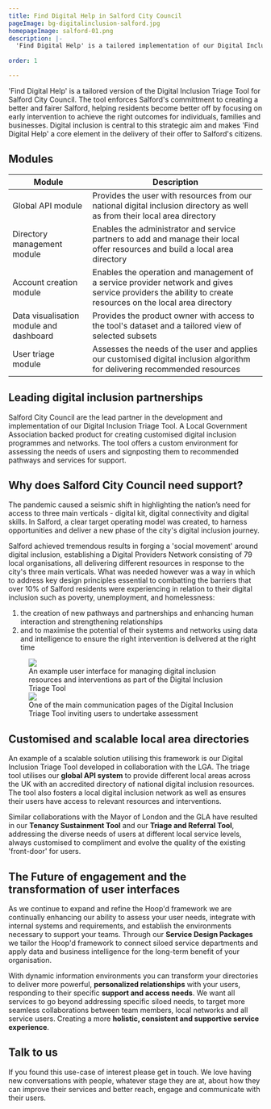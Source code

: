 ```yaml
---
title: Find Digital Help in Salford City Council
pageImage: bg-digitalinclusion-salford.jpg
homepageImage: salford-01.png
description: |-
  'Find Digital Help' is a tailored implementation of our Digital Inclusion Triage Tool delivering early interventions for Salford's residents, families and businesses. The tool is supporting Salford in adopting a more holistic, place-based approach to digital inclusion, and redefining how their local services work together to tackle exclusion. 
  
order: 1

---
```

'Find Digital Help' is a tailored version of the Digital Inclusion Triage Tool for Salford City Council. The tool enforces Salford's committment to creating a better and fairer Salford, helping residents become better off by focusing on early intervention to achieve the right outcomes for individuals, families and businesses. Digital inclusion is central to this strategic aim and makes 'Find Digital Help' a core element in the delivery of their offer to Salford's citizens.  

<section>
  <h2>Modules</h2>
  <table>
    <thead>
      <tr>
<th>Module</th>
        <th>Description</th>
      </tr>
    </thead>
    <tbody>
      <tr>
        <td>Global API module</td>
        <td>Provides the user with resources from our national digital inclusion directory as well as from their local area directory</td>
      </tr>
      <tr>
        <td>Directory management module</td>
        <td>Enables the administrator and service partners to add and manage their local offer resources and build a local area directory</td>
      </tr>
      <tr>
        <td>Account creation module</td>
        <td>Enables the operation and management of a service provider network and gives service providers the ability to create resources on the local area directory </td>
      </tr>
      <tr>
        <td>Data visualisation module and dashboard</td>
        <td>Provides the product owner with access to the tool's dataset and a tailored view of selected subsets</td>
      </tr>
      <tr>
        <td>User triage module</td>
        <td>Assesses the needs of the user and applies our customised digital inclusion algorithm for delivering recommended resources</td>
      </tr>
    </tbody>
  </table>
</section>
          
Leading digital inclusion partnerships
---------------------------------------------------------------------------------------------------------------------------------
Salford City Council are the lead partner in the development and implementation of our Digital Inclusion Triage Tool. A Local Government Association backed product for creating customised digital inclusion programmes and networks. The tool offers a custom environment for assessing the needs of users and signposting them to recommended pathways and services for support. 

Why does Salford City Council need support?
---------------------------------------------------------------------------------------------------------------------------------

The pandemic caused a seismic shift in highlighting the nation’s need for access to three main verticals - digital kit, digital connectivity and digital skills. In Salford, a clear target operating model was created, to harness opportunities and deliver a new phase of the city's digital inclusion journey. 

Salford achieved tremendous results in forging a 'social movement' around digital inclusion, establishing a Digital Providers Network consisting of 79 local organisations, all delivering different resources in response to the city's three main verticals. What was needed however was a way in which to address key design principles essential to combatting the barriers that over 10% of Salford residents were experiencing in relation to their digital inclusion such as poverty, unemployment, and homelessness:

1. the creation of new pathways and partnerships and enhancing human interaction and strengthening relationships
2. and to maximise the potential of their systems and networks using data and intelligence to ensure the right intervention is delivered at the right time

 <figure>
  <img src="{{ '/static/images/use-cases/dynamicinfoenvironments_02.png' | url }}" />
  <figcaption>
    An example user interface for managing digital inclusion resources and interventions as part of the Digital Inclusion Triage Tool
  </figcaption>
   <img src="{{ '/static/images/use-cases/dynamicinfoenvironments_01.png' | url }}" />
  <figcaption>
    One of the main communication pages of the Digital Inclusion Triage Tool inviting users to undertake assessment
  </figcaption>
</figure>

Customised and scalable local area directories
---------------------------------------------------------------------------------------------------------------------------------

An example of a scalable solution utilising this framework is our Digital Inclusion Triage Tool developed in collaboration with the LGA. The triage tool utilises our **global API system** to provide different local areas across the UK with an accredited directory of national digital inclusion resources. The tool also fosters a local digital inclusion network as well as ensures their users have access to relevant resources and interventions. 

Similar collaborations with the Mayor of London and the GLA have resulted in our **Tenancy Sustainment Tool** and our **Triage and Referral Tool**, addressing the diverse needs of users at different local service levels, always customised to compliment and evolve the quality of the existing 'front-door' for users. 

The Future of engagement and the transformation of user interfaces
---------------------------------------------------------------------------------------------------------------------------------
As we continue to expand and refine the Hoop'd framework we are continually enhancing our ability to assess your user needs, integrate with internal systems and requirements, and establish the environments necessary to support your teams. Through our **Service Design Packages** we tailor the Hoop'd framework to connect siloed service departments and apply data and business intelligence for the long-term benefit of your organisation.

With dynamic information environments you can transform your directories to deliver more powerful, **personalized relationships** with your users, responding to their specific **support and access needs**. We want all services to go beyond addressing specific siloed needs, to target more seamless collaborations between team members, local networks and all service users. Creating a more **holistic, consistent and supportive service experience**.

Talk to us
---------------------------------------------------------------------------------------------------------------------------------
If you found this use-case of interest please get in touch. We love having new conversations with people, whatever stage they are at, about how they can improve their services and better reach, engage and communicate with their users.
